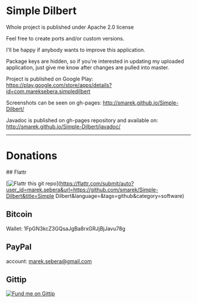 # Simple Dilbert 

Whole project is published under Apache 2.0 license

Feel free to create ports and/or custom versions.

I'll be happy if anybody wants to improve this application.

Package keys are hidden, so if you're interested in updating my uploaded application, just give me know after changes are pulled into master.

Project is published on Google Play: https://play.google.com/store/apps/details?id=com.mareksebera.simpledilbert

Screenshots can be seen on gh-pages: http://smarek.github.io/Simple-Dilbert/

Javadoc is published on gh-pages repository and available on: http://smarek.github.io/Simple-Dilbert/javadoc/

****

# Donations

## Flattr  

[![Flattr this git repo](http://api.flattr.com/button/flattr-badge-large.png)](https://flattr.com/submit/auto?user_id=marek.sebera&url=https://github.com/smarek/Simple-Dilbert&title=Simple Dilbert&language=&tags=github&category=software) 

## Bitcoin

Wallet: 1FpGN3kcZ3GQsaJgBa8rxGRJjBjJavu78g

## PayPal

account: marek.sebera@gmail.com

## Gittip

[![Fund me on Gittip](https://www.gittip.com/assets/10.0.5/logo.png)](https://www.gittip.com/smarek/)
